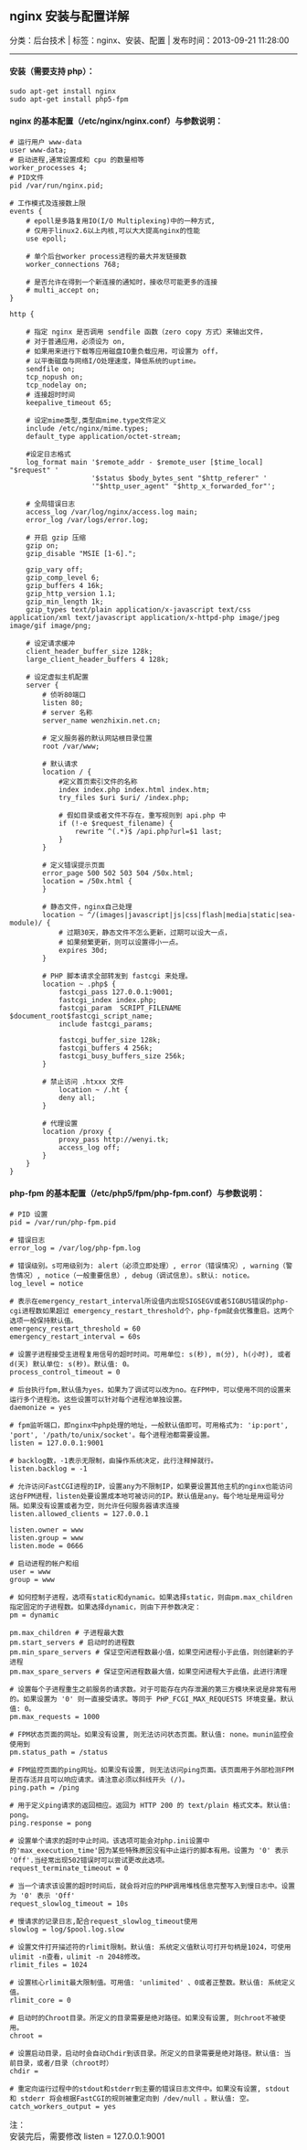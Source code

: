 ## nginx 安装与配置详解

分类：后台技术 | 标签：nginx、安装、配置 | 发布时间：2013-09-21 11:28:00

___

#### 安装（需要支持 php）：

    sudo apt-get install nginx
    sudo apt-get install php5-fpm
    
#### nginx 的基本配置（/etc/nginx/nginx.conf）与参数说明：

    # 运行用户 www-data
    user www-data;
    # 启动进程,通常设置成和 cpu 的数量相等
    worker_processes 4;
    # PID文件
    pid /var/run/nginx.pid;
    
    # 工作模式及连接数上限
    events {
        # epoll是多路复用IO(I/O Multiplexing)中的一种方式,
        # 仅用于linux2.6以上内核,可以大大提高nginx的性能
        use epoll; 
    
        # 单个后台worker process进程的最大并发链接数    
        worker_connections 768;    
        
        # 是否允许在得到一个新连接的通知时，接收尽可能更多的连接
        # multi_accept on;
    }
    
    http {
    
        # 指定 nginx 是否调用 sendfile 函数（zero copy 方式）来输出文件，
        # 对于普通应用，必须设为 on,
        # 如果用来进行下载等应用磁盘IO重负载应用，可设置为 off，
        # 以平衡磁盘与网络I/O处理速度，降低系统的uptime。
        sendfile on;
        tcp_nopush on;
        tcp_nodelay on;
        # 连接超时时间
        keepalive_timeout 65;
        
        # 设定mime类型,类型由mime.type文件定义
        include /etc/nginx/mime.types;
        default_type application/octet-stream;
        
        #设定日志格式
        log_format main '$remote_addr - $remote_user [$time_local] "$request" '
                        '$status $body_bytes_sent "$http_referer" '
                        '"$http_user_agent" "$http_x_forwarded_for"';
    
        # 全局错误日志
        access_log /var/log/nginx/access.log main;
        error_log /var/logs/error.log;
    
        # 开启 gzip 压缩
        gzip on;
        gzip_disable "MSIE [1-6].";

        gzip_vary off;
        gzip_comp_level 6;
        gzip_buffers 4 16k;
        gzip_http_version 1.1;
        gzip_min_length 1k;
        gzip_types text/plain application/x-javascript text/css application/xml text/javascript application/x-httpd-php image/jpeg image/gif image/png;
    
        # 设定请求缓冲
        client_header_buffer_size 128k;
        large_client_header_buffers 4 128k;
    
        # 设定虚拟主机配置
        server {
            # 侦听80端口
            listen 80;
            # server 名称
            server_name wenzhixin.net.cn;
    
            # 定义服务器的默认网站根目录位置
            root /var/www;
    
            # 默认请求
            location / {
                #定义首页索引文件的名称
                index index.php index.html index.htm;
                try_files $uri $uri/ /index.php;
                
                # 假如目录或者文件不存在，重写规则到 api.php 中
                if (!-e $request_filename) {
                    rewrite ^(.*)$ /api.php?url=$1 last;
                }
            }
    
            # 定义错误提示页面
            error_page 500 502 503 504 /50x.html;
            location = /50x.html {
            }
    
            # 静态文件，nginx自己处理
            location ~ ^/(images|javascript|js|css|flash|media|static|sea-module)/ {
                # 过期30天，静态文件不怎么更新，过期可以设大一点，
                # 如果频繁更新，则可以设置得小一点。
                expires 30d;
            }
    
            # PHP 脚本请求全部转发到 fastcgi 来处理。           
            location ~ .php$ {
                fastcgi_pass 127.0.0.1:9001;
                fastcgi_index index.php;
                fastcgi_param  SCRIPT_FILENAME $document_root$fastcgi_script_name;
                include fastcgi_params;
                
                fastcgi_buffer_size 128k;
                fastcgi_buffers 4 256k;
                fastcgi_busy_buffers_size 256k;
            }
    
            # 禁止访问 .htxxx 文件
                location ~ /.ht {
                deny all;
            }
    
            # 代理设置
            location /proxy {
                proxy_pass http://wenyi.tk;
                access_log off;
            }
        }
    }
 
#### php-fpm 的基本配置（/etc/php5/fpm/php-fpm.conf）与参数说明：
    
	# PID 设置
	pid = /var/run/php-fpm.pid
	 
	# 错误日志
	error_log = /var/log/php-fpm.log
	 
	# 错误级别。s可用级别为: alert（必须立即处理）, error（错误情况）, warning（警告情况）, notice（一般重要信息）, debug（调试信息）。s默认: notice。
	log_level = notice
	 
	# 表示在emergency_restart_interval所设值内出现SIGSEGV或者SIGBUS错误的php-cgi进程数如果超过 emergency_restart_threshold个，php-fpm就会优雅重启。这两个选项一般保持默认值。
	emergency_restart_threshold = 60
	emergency_restart_interval = 60s
	 
	# 设置子进程接受主进程复用信号的超时时间。可用单位: s(秒), m(分), h(小时), 或者 d(天) 默认单位: s(秒)。默认值: 0。
	process_control_timeout = 0
	 
	# 后台执行fpm,默认值为yes，如果为了调试可以改为no。在FPM中，可以使用不同的设置来运行多个进程池。这些设置可以针对每个进程池单独设置。
	daemonize = yes
	 
	# fpm监听端口，即nginx中php处理的地址，一般默认值即可。可用格式为: 'ip:port', 'port', '/path/to/unix/socket'。每个进程池都需要设置。
	listen = 127.0.0.1:9001
	 
	# backlog数，-1表示无限制，由操作系统决定，此行注释掉就行。
	listen.backlog = -1
	 
	# 允许访问FastCGI进程的IP，设置any为不限制IP，如果要设置其他主机的nginx也能访问这台FPM进程，listen处要设置成本地可被访问的IP。默认值是any。每个地址是用逗号分隔。如果没有设置或者为空，则允许任何服务器请求连接
	listen.allowed_clients = 127.0.0.1
	 
	listen.owner = www
	listen.group = www
	listen.mode = 0666
	 
	# 启动进程的帐户和组
	user = www
	group = www
	
	# 如何控制子进程，选项有static和dynamic。如果选择static，则由pm.max_children指定固定的子进程数。如果选择dynamic，则由下开参数决定：
	pm = dynamic
	
	pm.max_children # 子进程最大数
	pm.start_servers # 启动时的进程数
	pm.min_spare_servers # 保证空闲进程数最小值，如果空闲进程小于此值，则创建新的子进程
	pm.max_spare_servers # 保证空闲进程数最大值，如果空闲进程大于此值，此进行清理
	 
	# 设置每个子进程重生之前服务的请求数。对于可能存在内存泄漏的第三方模块来说是非常有用的。如果设置为 '0' 则一直接受请求。等同于 PHP_FCGI_MAX_REQUESTS 环境变量。默认值: 0。
	pm.max_requests = 1000
	 
	# FPM状态页面的网址。如果没有设置, 则无法访问状态页面。默认值: none。munin监控会使用到
	pm.status_path = /status
	 
	# FPM监控页面的ping网址。如果没有设置, 则无法访问ping页面。该页面用于外部检测FPM是否存活并且可以响应请求。请注意必须以斜线开头 (/)。
	ping.path = /ping
	 
	# 用于定义ping请求的返回相应。返回为 HTTP 200 的 text/plain 格式文本。默认值: pong。
	ping.response = pong
	 
	# 设置单个请求的超时中止时间。该选项可能会对php.ini设置中的'max_execution_time'因为某些特殊原因没有中止运行的脚本有用。设置为 '0' 表示 'Off'.当经常出现502错误时可以尝试更改此选项。
	request_terminate_timeout = 0
	 
	# 当一个请求该设置的超时时间后，就会将对应的PHP调用堆栈信息完整写入到慢日志中。设置为 '0' 表示 'Off'
	request_slowlog_timeout = 10s
	 
	# 慢请求的记录日志,配合request_slowlog_timeout使用
	slowlog = log/$pool.log.slow
	 
	# 设置文件打开描述符的rlimit限制。默认值: 系统定义值默认可打开句柄是1024，可使用 ulimit -n查看，ulimit -n 2048修改。
	rlimit_files = 1024
	 
	# 设置核心rlimit最大限制值。可用值: 'unlimited' 、0或者正整数。默认值: 系统定义值。
	rlimit_core = 0
	 
	# 启动时的Chroot目录。所定义的目录需要是绝对路径。如果没有设置, 则chroot不被使用。
	chroot =
	 
	# 设置启动目录，启动时会自动Chdir到该目录。所定义的目录需要是绝对路径。默认值: 当前目录，或者/目录（chroot时）
	chdir =
	 
	# 重定向运行过程中的stdout和stderr到主要的错误日志文件中。如果没有设置, stdout 和 stderr 将会根据FastCGI的规则被重定向到 /dev/null 。默认值: 空。
	catch_workers_output = yes

注：  	
安装完后，需要修改 listen = 127.0.0.1:9001